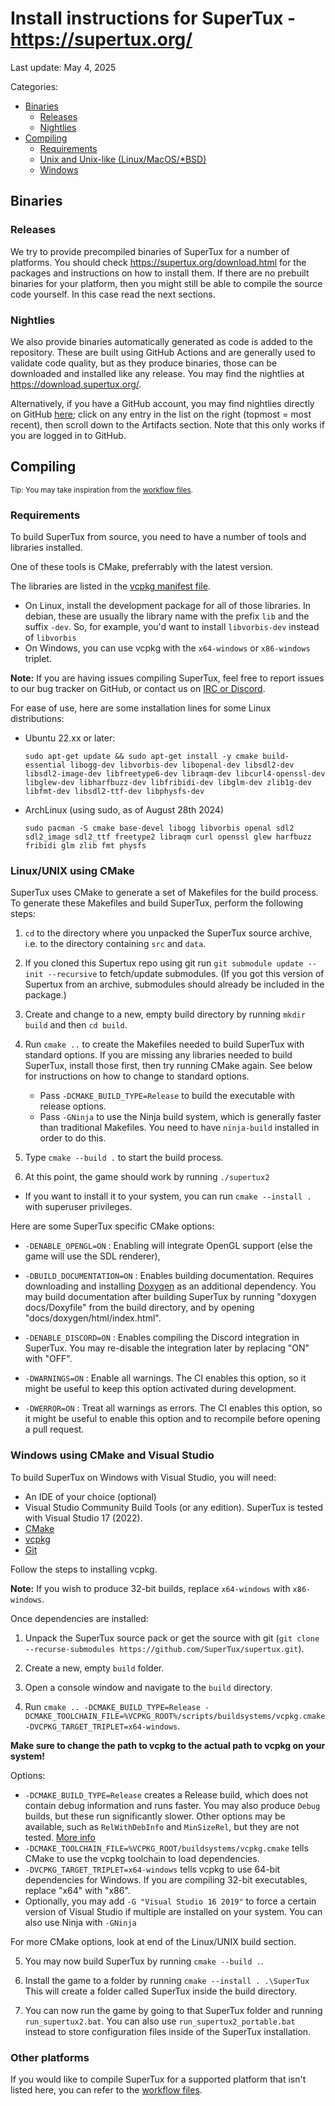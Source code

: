 Install instructions for SuperTux - <https://supertux.org/>
====================================================================
Last update: May 4, 2025

Categories:
- [Binaries](#binaries)
  - [Releases](#releases)
  - [Nightlies](#nightlies)
- [Compiling](#compiling)
  - [Requirements](#requirements)
  - [Unix and Unix-like (Linux/MacOS/\*BSD)](#linuxunix-using-cmake)
  - [Windows](#windows-using-cmake-and-visual-studio)

Binaries
--------

### Releases

We try to provide precompiled binaries of SuperTux for a number of
platforms. You should check <https://supertux.org/download.html>
for the packages and instructions on how to install them. If there are
no prebuilt binaries for your platform, then you might still be able
to compile the source code yourself. In this case read the next
sections.

### Nightlies

We also provide binaries automatically generated as code is added to the
repository. These are built using GitHub Actions and are generally used to
validate code quality, but as they produce binaries, those can be downloaded
and installed like any release. You may find the nightlies at
<https://download.supertux.org/>.

Alternatively, if you have a GitHub account, you may find nightlies directly on GitHub
[here](https://github.com/SuperTux/supertux/actions/workflows/); click on any entry in the list on
the right (topmost = most recent), then scroll down to the Artifacts section.
Note that this only works if you are logged in to GitHub.

Compiling
---------

<sub>Tip: You may take inspiration from the [workflow files](.github/workflows).</sub>

### Requirements

To build SuperTux from source, you need to have a number of tools and
libraries installed.

One of these tools is CMake, preferrably with the latest version.

The libraries are listed in the [vcpkg manifest file](vcpkg.json).
- On Linux, install the development package for all of those libraries.
  In debian, these are usually the library name with the prefix `lib` and
  the suffix `-dev`. So, for example, you'd want to install `libvorbis-dev`
  instead of `libvorbis`
- On Windows, you can use vcpkg with the `x64-windows` or `x86-windows` triplet.

**Note:** If you are having issues compiling SuperTux, feel free to
report issues to our bug tracker on GitHub, or contact us on [IRC or Discord](README.md#Community).

For ease of use, here are some installation lines for some Linux distributions:

- Ubuntu 22.xx or later:
  ```
  sudo apt-get update && sudo apt-get install -y cmake build-essential libogg-dev libvorbis-dev libopenal-dev libsdl2-dev libsdl2-image-dev libfreetype6-dev libraqm-dev libcurl4-openssl-dev libglew-dev libharfbuzz-dev libfribidi-dev libglm-dev zlib1g-dev libfmt-dev libsdl2-ttf-dev libphysfs-dev
  ```

- ArchLinux (using sudo, as of August 28th 2024)
  ```
  sudo pacman -S cmake base-devel libogg libvorbis openal sdl2 sdl2_image sdl2_ttf freetype2 libraqm curl openssl glew harfbuzz fribidi glm zlib fmt physfs
  ```

### Linux/UNIX using CMake

SuperTux uses CMake to generate a set of Makefiles for the build
process. To generate these Makefiles and build SuperTux, perform the
following steps:

1. `cd` to the directory where you unpacked the SuperTux source
   archive, i.e. to the directory containing `src` and `data`.

2. If you cloned this Supertux repo using git run `git submodule
   update --init --recursive` to fetch/update submodules.
   (If you got this version of Supertux from an archive,
   submodules should already be included in the package.)

3. Create and change to a new, empty build directory by running `mkdir
   build` and then `cd build`.

4. Run `cmake ..` to create the Makefiles needed to build SuperTux
   with standard options. If you are missing any libraries needed to
   build SuperTux, install those first, then try running CMake again.
   See below for instructions on how to change to standard options.
   - Pass `-DCMAKE_BUILD_TYPE=Release` to build the executable with
     release options.
   - Pass `-GNinja` to use the Ninja build system, which is generally
     faster than traditional Makefiles. You need to have `ninja-build`
     installed in order to do this.

5. Type `cmake --build .` to start the build process.

6. At this point, the game should work by running `./supertux2`
  - If you want to install it to your system, you can run
    `cmake --install .` with superuser privileges.

Here are some SuperTux specific CMake options:

- `-DENABLE_OPENGL=ON`
  : Enabling will integrate OpenGL support (else the game
  will use the SDL renderer),

- `-DBUILD_DOCUMENTATION=ON`
  : Enables building documentation. Requires downloading and installing
  [Doxygen](https://www.doxygen.nl/index.html) as an additional dependency.
  You may build documentation after building SuperTux by running
  "doxygen docs/Doxyfile" from the build directory, and by opening
  "docs/doxygen/html/index.html".

- `-DENABLE_DISCORD=ON`
  : Enables compiling the Discord integration in SuperTux. You may re-disable
  the integration later by replacing "ON" with "OFF".

- `-DWARNINGS=ON`
  : Enable all warnings. The CI enables this option, so it might be useful to
  keep this option activated during development.

- `-DWERROR=ON`
  : Treat all warnings as errors. The CI enables this option, so it might be
  useful to enable this option and to recompile before opening a pull request.

### Windows using CMake and Visual Studio

To build SuperTux on Windows with Visual Studio, you will need:
- An IDE of your choice (optional)
- Visual Studio Community Build Tools (or any edition).
  SuperTux is tested with Visual Studio 17 (2022).
- [CMake](https://cmake.org/download/)
- [vcpkg](https://vcpkg.io)
- [Git](https://git-scm.com/)

Follow the steps to installing vcpkg.

**Note:** If you wish to produce 32-bit builds, replace `x64-windows` with `x86-windows`.

Once dependencies are installed:

1. Unpack the SuperTux source pack or get the source with git (`git clone --recurse-submodules https://github.com/SuperTux/supertux.git`).

2. Create a new, empty `build` folder.

3. Open a console window and navigate to the `build` directory.

5. Run `cmake .. -DCMAKE_BUILD_TYPE=Release -DCMAKE_TOOLCHAIN_FILE=%VCPKG_ROOT%/scripts/buildsystems/vcpkg.cmake -DVCPKG_TARGET_TRIPLET=x64-windows`.

**Make sure to change the path to vcpkg to the actual path to vcpkg on your system!**

Options:
- `-DCMAKE_BUILD_TYPE=Release` creates a Release build, which does not contain debug information and runs faster. You may also produce `Debug` builds, but these run significantly slower. Other options may be available, such as `RelWithDebInfo` and `MinSizeRel`, but they are not tested. [More info](https://cmake.org/cmake/help/latest/variable/CMAKE_BUILD_TYPE.html)
- `-DCMAKE_TOOLCHAIN_FILE=%VCPKG_ROOT/buildsystems/vcpkg.cmake` tells CMake to use the vcpkg toolchain to load dependencies.
- `-DVCPKG_TARGET_TRIPLET=x64-windows` tells vcpkg to use 64-bit dependencies for Windows. If you are compiling 32-bit executables, replace "x64" with "x86".
- Optionally, you may add `-G "Visual Studio 16 2019"` to force a certain version of Visual Studio if multiple are installed on your system. You can also use Ninja with `-GNinja`

For more CMake options, look at end of the Linux/UNIX build section.

5. You may now build SuperTux by running `cmake --build .`.

6. Install the game to a folder by running `cmake --install . .\SuperTux`
   This will create a folder called SuperTux inside the build directory.

7. You can now run the game by going to that SuperTux folder and
   running `run_supertux2.bat`. You can also use `run_supertux2_portable.bat`
   instead to store configuration files inside of the SuperTux installation.

### Other platforms

If you would like to compile SuperTux for a supported platform that isn't listed here,
you can refer to the [workflow files](.github/workflows).
